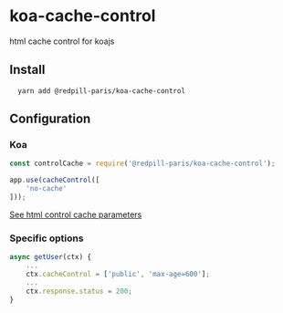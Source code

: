 # koa-cache-control
html cache control for koajs

## Install

```
  yarn add @redpill-paris/koa-cache-control
```

## Configuration

### Koa
```javascript
const controlCache = require('@redpill-paris/koa-cache-control');

app.use(cacheControl([
    'no-cache'
]));
```
[See html control cache parameters](https://developer.mozilla.org/en-US/docs/Web/HTTP/Headers/Cache-Control)
### Specific options
```javascript
async getUser(ctx) {
    ...
    ctx.cacheControl = ['public', 'max-age=600'];
    ...
    ctx.response.status = 200;
}
```
